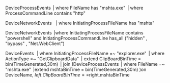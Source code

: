 DeviceProcessEvents  
| where FileName has "mshta.exe"  
| where ProcessCommandLine contains "http"  

DeviceNetworkEvents    
| where InitiatingProcessFileName has "mshta"  

DeviceNetworkEvents  
|where InitiatingProcessFileName contains "powershell" and InitiatingProcessCommandLine has_all ("hidden" , "bypass" , "Net.WebClient")  

DeviceEvents   
| where InitiatingProcessFileName =~ "explorer.exe"  
| where ActionType =~ "GetClipboardData"  
| extend ClipBoardBinTime = bin(TimeGenerated,30m)  
| join (DeviceProcessEvents  
| where FileName =~ "mshta.exe"  
|extend mshtaBinTime = bin(TimeGenerated,30m) )on DeviceName, $left.ClipBoardBinTime==$right.mshtaBinTime   